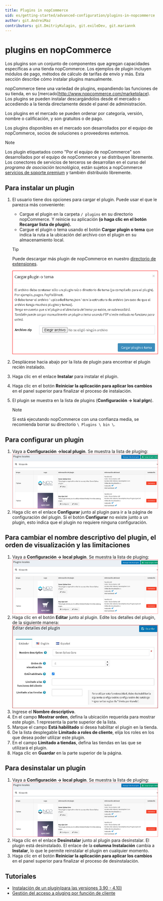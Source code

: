 ```yaml
---
title: Plugins in nopCommerce
uid: es/getting-started/advanced-configuration/plugins-in-nopcommerce
author: git.AndreiMaz
contributors: git.DmitriyKulagin, git.exileDev, git.mariannk
---
```


# plugins en nopCommerce

Los plugins son un conjunto de componentes que agregan capacidades específicas a una tienda nopCommerce. Los ejemplos de plugin incluyen módulos de pago, métodos de cálculo de tarifas de envío y más. Esta sección describe cómo instalar plugins manualmente.

nopCommerce tiene una variedad de plugins, expandiendo las funciones de su tienda, en su [mercado]http://www.nopcommerce.com/marketplace). Los plugins se pueden instalar descargándolos desde el mercado o accediendo a la tienda directamente desde el panel de administración.

Los plugins en el mercado se pueden ordenar por categoría, versión, nombre o calificación, y son gratuitos o de pago.

Los plugins disponibles en el mercado son desarrollados por el equipo de nopCommerce, socios de soluciones o proveedores externos.

> [!NOTE]
>
> Los plugin etiquetados como "Por el equipo de nopCommerce" son desarrollados por el equipo de nopCommerce y se distribuyen libremente. Los conectores de servicios de terceros se desarrollan en el curso del *programa de asociación tecnológica*, están sujetos a nopCommerce [servicios de soporte premium](http://www.nopcommerce.com/nopcommerce-premium-support-services) y también distribuido libremente.

## Para instalar un plugin

1. El usuario tiene dos opciones para cargar el plugin. Puede usar el que le parezca más conveniente:
    * Cargue el plugin  en la carpeta `/ plugins` en su directorio nopCommerce. Y reinicie su aplicación **(o haga clic en el botón Recargar lista de plugin).**
    * Cargue el plugin o tema usando el botón **Cargar plugin o tema** que indica la ruta a la ubicación del archivo con el plugin en su almacenamiento local.

    > [!TIP]
    >
    > Puede descargar más plugin de nopCommerce en nuestro [directorio de extensiones](https://www.nopcommerce.com/marketplace).

    ![Cargar plugin](_static/plugins-in-nopcommerce/plugin-upload.png)

1. Desplácese hacia abajo por la lista de plugin para encontrar el plugin recién instalado.
1. Haga clic en el enlace **Instalar** para instalar el plugin.
1. Haga clic en el botón **Reiniciar la aplicación para aplicar los cambios** en el panel superior para finalizar el proceso de instalación.
1. El plugin se muestra en la lista de plugins (**Configuración → lcal plgn**).

    > [!NOTE]
    >
    > Si está ejecutando nopCommerce con una confianza media, se recomienda borrar su directorio `\ Plugins \ bin \`.

## Para configurar un plugin
1. Vaya a **Configuración →local plugin**. Se muestra la lista de pluging:
    ![local plugin](_static/plugins-in-nopcommerce/local-plugins.png)
1. Haga clic en el enlace **Configurar** junto al plugin para ir a la página de configuración del plugin. Si el botón **Configurar** no existe junto a un plugin, esto indica que el plugin no requiere ninguna configuración.

## Para cambiar el nombre descriptivo del plugin, el orden de visualización y las limitaciones

1. Vaya a **Configuración → local plugin**. Se muestra la lista de pluging:
    ![local plugin](_static/plugins-in-nopcommerce/local-plugins.png)
1. Haga clic en el botón **Editar** junto al plugin. Edite los detalles del plugin, de la siguiente manera:
    ![Editar plugin](_static/plugins-in-nopcommerce/plugin-edit.jpg)
1. Ingrese el **Nombre descriptivo**.
1. En el campo **Mostrar orden**, defina la ubicación requerida para mostrar este plugin. 1 representa la parte superior de la lista.
1. Marque el campo **Está habilitado** si desea habilitar el plugin en la tienda.
1. De la lista desplegable **Limitado a roles de cliente**, elija los roles en los que desea poder utilizar este plugin.
1. En el campo **Limitado a tiendas**, defina las tiendas en las que se utilizará el plugin.
1. Haga clic en **Guardar** en la parte superior de la página.

## Para desinstalar un plugin

1. Vaya a **Configuración → local plugin**. Se muestra la lista de pluging:
![local plugin](_static/plugins-in-nopcommerce/local-plugins.png)
1. Haga clic en el enlace **Desinstalar** junto al plugin para desinstalar. El plugin está desinstalado. El enlace de la **columna Instalación** cambia a **Instalar**, lo que le permite reinstalar el plugin en cualquier momento.
1. Haga clic en el botón **Reiniciar la aplicación para aplicar los cambios** en el panel superior para finalizar el proceso de desinstalación.

## Tutoriales

- [Instalación de un plugin(para las versiones 3.90 - 4.10)](https://youtu.be/eLDsSm-4gKA)
- [Gestión del acceso a pluging por función de cliente](https://www.youtube.com/watch?v=52lVVpQ3Qag)
